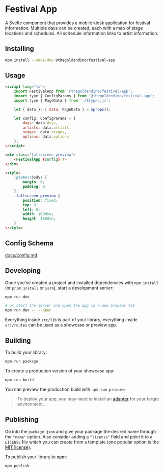# Festival App

A Svelte component that provides a mobile kiosk application for festival information.
Multiple days can be created, each with a map of stage locations and schedules. All schedule information
links to artist information.

## Installing

```sh
npm install --save-dev @thegoldendino/festival-app
```

## Usage

```html
<script lang="ts">
	import FestivalApp from '@thegoldendino/festival-app';
	import type { ConfigParams } from '@thegoldendino/festival-app';
	import type { PageData } from './$types.js';

	let { data }: { data: PageData } = $props();

	let config: ConfigParams = {
		days: data.days,
		artists: data.artists,
		stages: data.stages,
		options: data.options
	};
</script>

<div class="fullscreen-preview">
	<FestivalApp {config} />
</div>

<style>
	:global(body) {
		margin: 0;
		padding: 0;
	}
	.fullscreen-preview {
		position: fixed;
		top: 0;
		left: 0;
		width: 100dvw;
		height: 100dvh;
	}
</style>

```

## Config Schema

[docs/config.md](./docs/config.md)


## Developing

Once you've created a project and installed dependencies with `npm install` (or `pnpm install` or `yarn`), start a development server:

```bash
npm run dev

# or start the server and open the app in a new browser tab
npm run dev -- --open
```

Everything inside `src/lib` is part of your library, everything inside `src/routes` can be used as a showcase or preview app.

## Building

To build your library:

```bash
npm run package
```

To create a production version of your showcase app:

```bash
npm run build
```

You can preview the production build with `npm run preview`.

> To deploy your app, you may need to install an [adapter](https://svelte.dev/docs/kit/adapters) for your target environment.

## Publishing

Go into the `package.json` and give your package the desired name through the `"name"` option. Also consider adding a `"license"` field and point it to a `LICENSE` file which you can create from a template (one popular option is the [MIT license](https://opensource.org/license/mit/)).

To publish your library to [npm](https://www.npmjs.com):

```bash
npm publish
```
